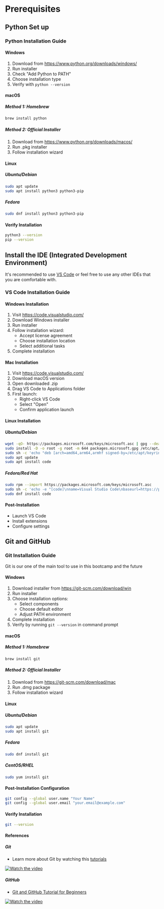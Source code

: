 # Prerequisites

## Python Set up

### Python Installation Guide

#### Windows
1. Download from https://www.python.org/downloads/windows/
2. Run installer
3. Check "Add Python to PATH"
4. Choose installation type
5. Verify with `python --version`

#### macOS
##### Method 1: Homebrew
```bash
brew install python
```

##### Method 2: Official Installer
1. Download from https://www.python.org/downloads/macos/
2. Run .pkg installer
3. Follow installation wizard

#### Linux
##### Ubuntu/Debian
```bash
sudo apt update
sudo apt install python3 python3-pip
```

##### Fedora
```bash
sudo dnf install python3 python3-pip
```

#### Verify Installation
```bash
python3 --version
pip --version
```

## Install the IDE (Integrated Development Environment)

It's recommended to use [VS Code](https://code.visualstudio.com/) or feel free to use any other IDEs that you are comfortable with.

### VS Code Installation Guide

#### Windows Installation
1. Visit https://code.visualstudio.com/
2. Download Windows installer
3. Run installer
4. Follow installation wizard:
   - Accept license agreement
   - Choose installation location
   - Select additional tasks
5. Complete installation

#### Mac Installation
1. Visit https://code.visualstudio.com/
2. Download macOS version
3. Open downloaded .zip
4. Drag VS Code to Applications folder
5. First launch:
   - Right-click VS Code
   - Select "Open"
   - Confirm application launch

#### Linux Installation
##### Ubuntu/Debian
```bash
wget -qO- https://packages.microsoft.com/keys/microsoft.asc | gpg --dearmor > packages.microsoft.gpg
sudo install -D -o root -g root -m 644 packages.microsoft.gpg /etc/apt/keyrings/packages.microsoft.gpg
sudo sh -c 'echo "deb [arch=amd64,arm64,armhf signed-by=/etc/apt/keyrings/packages.microsoft.gpg] https://packages.microsoft.com/repos/code stable main" > /etc/apt/sources.list.d/vscode.list'
sudo apt update
sudo apt install code
```

##### Fedora/Red Hat
```bash
sudo rpm --import https://packages.microsoft.com/keys/microsoft.asc
sudo sh -c 'echo -e "[code]\nname=Visual Studio Code\nbaseurl=https://packages.microsoft.com/yumrepos/vscode\nenabled=1\ngpgcheck=1\ngpgkey=https://packages.microsoft.com/keys/microsoft.asc" > /etc/yum.repos.d/vscode.repo'
sudo dnf install code
```

#### Post-Installation
- Launch VS Code
- Install extensions
- Configure settings

## Git and GitHub

### Git Installation Guide

Git is our one of the main tool to use in this bootcamp and the future

#### Windows
1. Download installer from https://git-scm.com/download/win
2. Run installer
3. Choose installation options:
   - Select components
   - Choose default editor
   - Adjust PATH environment
4. Complete installation
5. Verify by running `git --version` in command prompt

#### macOS
##### Method 1: Homebrew
```bash
brew install git
```

##### Method 2: Official Installer
1. Download from https://git-scm.com/download/mac
2. Run .dmg package
3. Follow installation wizard

#### Linux
##### Ubuntu/Debian
```bash
sudo apt update
sudo apt install git
```

##### Fedora
```bash
sudo dnf install git
```

##### CentOS/RHEL
```bash
sudo yum install git
```

#### Post-Installation Configuration
```bash
git config --global user.name "Your Name"
git config --global user.email "your.email@example.com"
```

#### Verify Installation
```bash
git --version
```

#### References

##### Git

- Learn more about Git by watching this [tutorials](https://www.youtube.com/watch?v=8JJ101D3knE&t=2s)


[![Watch the video](https://img.youtube.com/vi/8JJ101D3knE/hqdefault.jpg)](https://www.youtube.com/watch?v=8JJ101D3knE&t=2s)

##### GitHub

- [Git and GitHub Tutorial for Beginners](https://www.youtube.com/watch?v=tRZGeaHPoaw) 

[![Watch the video](https://img.youtube.com/vi/tRZGeaHPoaw/hqdefault.jpg)](https://www.youtube.com/watch?v=tRZGeaHPoaw)